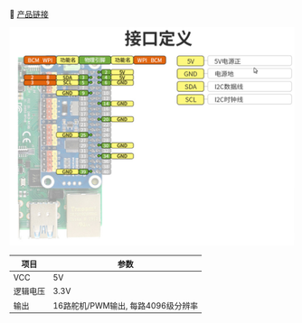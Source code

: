 📑 [产品链接](https://www.waveshare.net/shop/Servo-Driver-HAT.htm) 

![image-20210706234731959](树莓派Jetson16路I2C舵机驱动板/舵机驱动板接口定义.png)



| 项目     | 参数                               |
| -------- | ---------------------------------- |
| VCC      | 5V                                 |
| 逻辑电压 | 3.3V                               |
| 输出     | 16路舵机/PWM输出, 每路4096级分辨率 |

